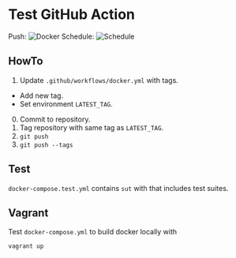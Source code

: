 # Test GitHub Action

Push: ![Docker](https://github.com/aheimsbakk/test-action/workflows/docker/badge.svg?event=push)
Schedule: ![Schedule](https://github.com/aheimsbakk/test-action/workflows/docker/badge.svg?event=schedule)

## HowTo

1. Update `.github/workflows/docker.yml` with tags.
  * Add new tag.
  * Set environment `LATEST_TAG`.
0. Commit to repository.
0. Tag repository with same tag as `LATEST_TAG`.
0. `git push`
0. `git push --tags`

## Test

`docker-compose.test.yml` contains `sut` with that includes test suites.

## Vagrant

Test `docker-compose.yml` to build docker locally with

    vagrant up

<!---
# vim: set spell spelllang=en:
-->

